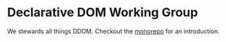 # Declarative DOM Working Group
We stewards all things DDOM. Checkout the [monorepo](https://github.com/declarative-dom/ddom) for an introduction.
